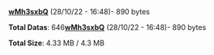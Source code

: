[**wMh3sxbQ**](/data/wMh3sxbQ.txt) (28/10/22 - 16:48)- 890 bytes

**Total Datas**: 646[**wMh3sxbQ**](/data/wMh3sxbQ.txt) (28/10/22 - 16:48)- 890 bytes



**Total Size**: 4.33 MB / 4.3 MB